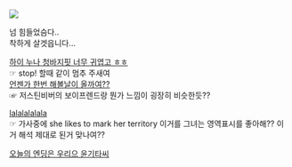 #  

![](https://upload2.inven.co.kr/upload/2015/12/16/bbs/i13201890890.jpg)    

넘 힘들었슴다..  
착하게 살겟읍니다...  

 [하이 누나 청바지핏 너무 귀엽고 ㅎㅎ ](https://youtu.be/NC5lqY0xSp4)  
 ☞ stop! 할때 같이 멈추 주새여  
 [언젠가 한번 해볼날이 올까여??](https://youtu.be/adiKeNfK1Mc)  
 ☞ 저스틴비버의 보이프렌드랑 뭔가 느낌이 굉장히 비슷한듯??

 [lalalalalala](https://youtu.be/TgUo2q1VK7E)  
 ☞ 가사중에 she likes to mark her territory 
 이거를 그녀는 영역표시를 좋아해?? 이거 해석 제대로 된거 맞나여??
 
 [오늘의 엔딩은 우리으 윤기타씨](https://youtu.be/Lm5pklfk7MQ)

 
